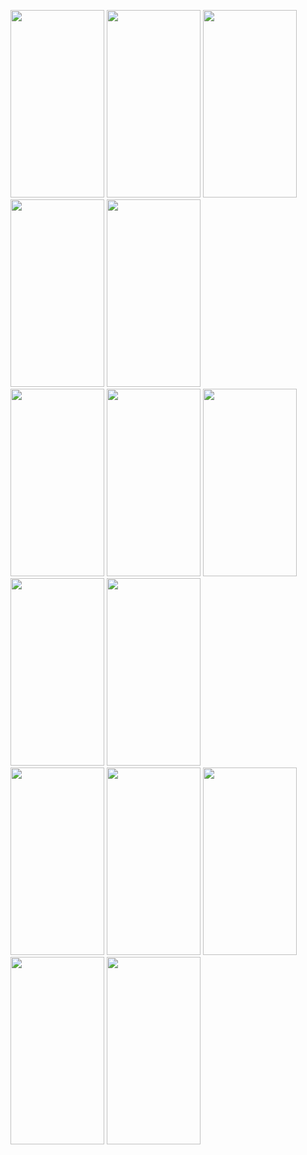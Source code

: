 <img src="https://user-images.githubusercontent.com/77741297/228216556-de2afa95-2b5e-4020-a386-851b6b6e85a4.jpg" width="150" height="300" />   <img src="https://user-images.githubusercontent.com/77741297/228216454-ed4f7141-d8ee-48bf-aef2-c57539ec5f90.jpg" width="150" height="300" />   <img src="https://user-images.githubusercontent.com/77741297/228216478-2eb9b317-1721-47fd-82dd-eca463449c9f.jpg" width="150" height="300" />   <img src="https://user-images.githubusercontent.com/77741297/228216495-591fbbd7-77f3-409d-8394-a263b5033272.jpg" width="150" height="300" />   <img src="https://user-images.githubusercontent.com/77741297/228216493-00dce553-b903-4c1d-9dc8-d29653516395.jpg" width="150" height="300" />   
<img src="https://user-images.githubusercontent.com/77741297/228216549-a52eb225-52ce-4429-99de-35da81be2260.jpg" width="150" height="300" />   <img src="https://user-images.githubusercontent.com/77741297/228216502-2553945e-c8d4-4f28-9954-f1a7f6752de2.jpg" width="150" height="300" />   <img src="https://user-images.githubusercontent.com/77741297/228216443-f994d3f2-a142-43d7-a4ef-cc58ac71198c.jpg" width="150" height="300" />   <img src="https://user-images.githubusercontent.com/77741297/228216471-488d712c-937f-4ed9-99c8-056fd696e071.jpg" width="150" height="300" />   <img src="https://user-images.githubusercontent.com/77741297/228216575-8ea52cf3-39dd-49de-b637-91502a92dafe.jpg" width="150" height="300" />   
<img src="https://user-images.githubusercontent.com/77741297/228216567-29dde7ba-1069-4744-abff-7d8385ef07d5.jpg" width="150" height="300" />   <img src="https://user-images.githubusercontent.com/77741297/228216561-06901a99-e894-4e25-b1e1-1c58c3372b3e.jpg" width="150" height="300" />   <img src="https://user-images.githubusercontent.com/77741297/228216531-0931281d-583d-4499-a0dc-9c6a7f58e0a2.jpg" width="150" height="300" />   <img src="https://user-images.githubusercontent.com/77741297/228216522-41111ba7-0a4c-4303-96c6-ad2eadecb442.jpg" width="150" height="300" />  <img src="https://user-images.githubusercontent.com/77741297/228216505-cbcd65a6-a159-4a45-b028-114e2857c25f.jpg" width="150" height="300" />
